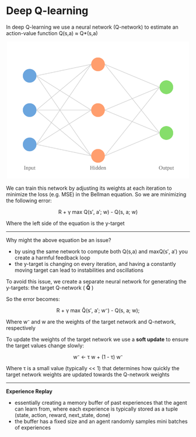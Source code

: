 # Deep Q-learning 

In deep Q-learning we use a neural network (Q-network) to estimate an action-value function Q(s,a) ≈ Q*(s,a)

<p align="center">
    <img src='./assets/neural-network.svg' width="500" display="center"/>
</p>

We can train this network by adjusting its weights at each iteration to minimize the loss (e.g. MSE) in the Bellman equation. So we are minimizing the following error:

<p align="center">
R + γ max Q(s′, a′; w) - Q(s, a; w)
</p>

Where the left side of the equation is the y-target

---

Why might the above equation be an issue? 
* by using the same network to compute both Q(s,a) and maxQ(s′, a′) you create a harmful feedback loop 
* the y-target is changing on every iteration, and having a constantly moving target can lead to instabilities and oscillations 

To avoid this issue, we create a separate neural network for generating the y-targets: the target Q-network ( **Q̂** )

So the error becomes:

<p align="center">
R + γ max Q̂(s′, a′; w⁻) - Q(s, a; w);  
</p>

Where w⁻ and w are the weights of the target network and Q-network, respectively

To update the weights of the target network we use a **soft update** to ensure the target values change slowly:

<p align="center">
w⁻ ← τ w + (1 - τ) w⁻
</p>

Where τ is a small value (typically << 1) that determines how quickly the target network weights are updated towards the Q-network weights

--- 


**Experience Replay**

* essentially creating a memory buffer of past experiences that the agent can learn from, where each experience is typically stored as a tuple (state, action, reward, next_state, done)
* the buffer has a fixed size and an agent randomly samples mini batches of experiences

